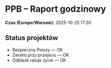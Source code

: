 # PPB – Raport godzinowy
**Czas (Europe/Warsaw):** 2025-10-25 17:20

## Status projektów
- Bezpieczny Pieszy — OK
- Zwolnij przy przejściu — OK
- Odblask ratuje życie — OK


